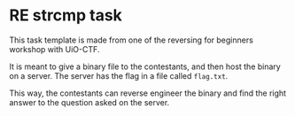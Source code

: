 # RE strcmp task

This task template is made from one of the reversing for beginners workshop 
with UiO-CTF.

It is meant to give a binary file to the contestants, and then host the binary
on a server. The server has the flag in a file called `flag.txt`. 

This way, the
contestants can reverse engineer the binary and find the right answer to the 
question asked on the server.
